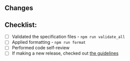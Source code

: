 ## Changes

<!-- Summarize how this PR improves the repository and mention resolvable issues, if any. -->

## Checklist:

- [ ] Validated the specification files - `npm run validate_all`
- [ ] Applied formatting - `npm run format`
- [ ] Performed code self-review
- [ ] If making a new release, checked out [the guidelines](../api/release.md)
